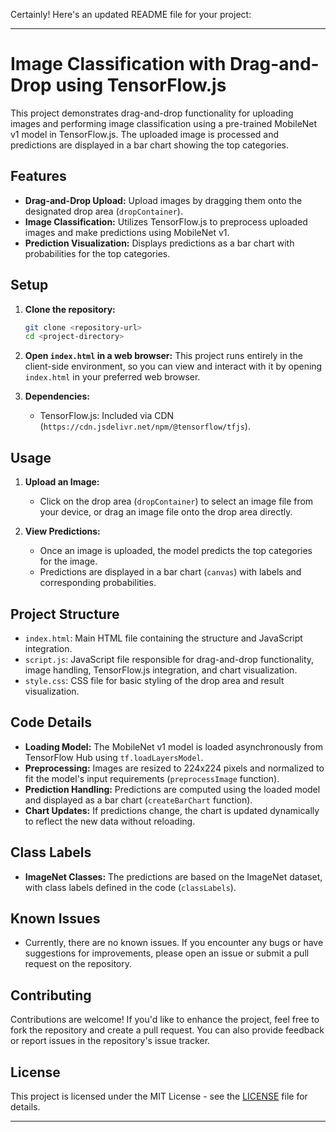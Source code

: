 Certainly! Here's an updated README file for your project:

---

# Image Classification with Drag-and-Drop using TensorFlow.js

This project demonstrates drag-and-drop functionality for uploading images and performing image classification using a pre-trained MobileNet v1 model in TensorFlow.js. The uploaded image is processed and predictions are displayed in a bar chart showing the top categories.

## Features

- **Drag-and-Drop Upload:** Upload images by dragging them onto the designated drop area (`dropContainer`).
- **Image Classification:** Utilizes TensorFlow.js to preprocess uploaded images and make predictions using MobileNet v1.
- **Prediction Visualization:** Displays predictions as a bar chart with probabilities for the top categories.

## Setup

1. **Clone the repository:**

   ```bash
   git clone <repository-url>
   cd <project-directory>
   ```

2. **Open `index.html` in a web browser:** This project runs entirely in the client-side environment, so you can view and interact with it by opening `index.html` in your preferred web browser.

3. **Dependencies:**
   - TensorFlow.js: Included via CDN (`https://cdn.jsdelivr.net/npm/@tensorflow/tfjs`).

## Usage

1. **Upload an Image:**
   - Click on the drop area (`dropContainer`) to select an image file from your device, or drag an image file onto the drop area directly.

2. **View Predictions:**
   - Once an image is uploaded, the model predicts the top categories for the image.
   - Predictions are displayed in a bar chart (`canvas`) with labels and corresponding probabilities.

## Project Structure

- `index.html`: Main HTML file containing the structure and JavaScript integration.
- `script.js`: JavaScript file responsible for drag-and-drop functionality, image handling, TensorFlow.js integration, and chart visualization.
- `style.css`: CSS file for basic styling of the drop area and result visualization.

## Code Details

- **Loading Model:** The MobileNet v1 model is loaded asynchronously from TensorFlow Hub using `tf.loadLayersModel`.
- **Preprocessing:** Images are resized to 224x224 pixels and normalized to fit the model's input requirements (`preprocessImage` function).
- **Prediction Handling:** Predictions are computed using the loaded model and displayed as a bar chart (`createBarChart` function).
- **Chart Updates:** If predictions change, the chart is updated dynamically to reflect the new data without reloading.

## Class Labels

- **ImageNet Classes:** The predictions are based on the ImageNet dataset, with class labels defined in the code (`classLabels`).

## Known Issues

- Currently, there are no known issues. If you encounter any bugs or have suggestions for improvements, please open an issue or submit a pull request on the repository.

## Contributing

Contributions are welcome! If you'd like to enhance the project, feel free to fork the repository and create a pull request. You can also provide feedback or report issues in the repository's issue tracker.

## License

This project is licensed under the MIT License - see the [LICENSE](LICENSE) file for details.

---

